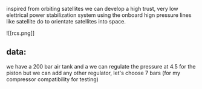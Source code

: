 
inspired from orbiting satellites we can develop a high trust, very low elettrical power stabilization system using the onboard hign pressure lines like satellite do to orientate satellites into space.

![[rcs.png]]


## data:
we have a 200 bar air tank and a we can regulate the pressure at 4.5 for the piston but we can add any other regulator, let's choose 7 bars (for my compressor compatibility for testing)


